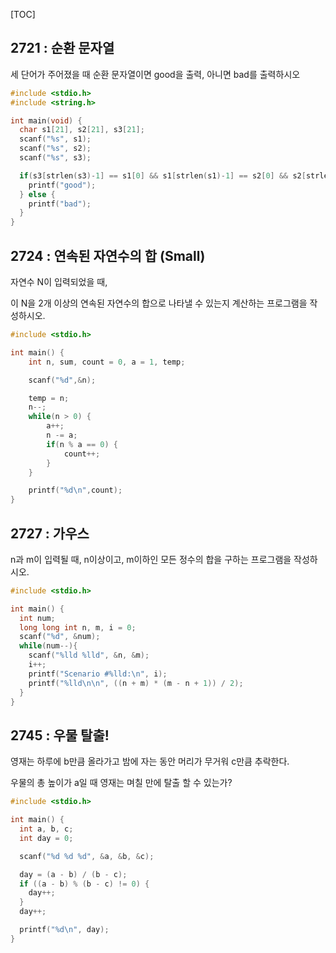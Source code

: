 [TOC]

## 2721 : 순환 문자열 

세 단어가 주어졌을 때 순환 문자열이면 good을 출력, 아니면 bad를 출력하시오

``` c
#include <stdio.h>
#include <string.h>

int main(void) {
  char s1[21], s2[21], s3[21];
  scanf("%s", s1);
  scanf("%s", s2);
  scanf("%s", s3);

  if(s3[strlen(s3)-1] == s1[0] && s1[strlen(s1)-1] == s2[0] && s2[strlen(s2)-1] == s3[0]) {
    printf("good"); 
  } else {
    printf("bad");
  }
}
```

## 2724 : 연속된 자연수의 합 (Small)

자연수 N이 입력되었을 때,

이 N을 2개 이상의 연속된 자연수의 합으로 나타낼 수 있는지 계산하는 프로그램을 작성하시오.

``` c
#include <stdio.h>

int main() {
	int n, sum, count = 0, a = 1, temp;

	scanf("%d",&n);

	temp = n;
	n--;
	while(n > 0) {
		a++;
		n -= a;
		if(n % a == 0) {
			count++;
		}	
	}

	printf("%d\n",count);
}
```

## 2727 : 가우스

n과 m이 입력될 때, n이상이고, m이하인 모든 정수의 합을 구하는 프로그램을 작성하시오.

``` c
#include <stdio.h>

int main() {
  int num;
  long long int n, m, i = 0;
  scanf("%d", &num);
  while(num--){
    scanf("%lld %lld", &n, &m);
    i++;
    printf("Scenario #%lld:\n", i);
    printf("%lld\n\n", ((n + m) * (m - n + 1)) / 2);
  }
}
```

## 2745 : 우물 탈출!

영재는 하루에 b만큼 올라가고 밤에 자는 동안 머리가 무거워 c만큼 추락한다.

우물의 총 높이가 a일 때 영재는 며칠 만에 탈출 할 수 있는가?

``` c
#include <stdio.h>

int main() {
  int a, b, c; 
  int day = 0; 

  scanf("%d %d %d", &a, &b, &c);

  day = (a - b) / (b - c); 
  if ((a - b) % (b - c) != 0) {
    day++; 
  }
  day++; 

  printf("%d\n", day); 
}
```
